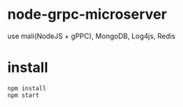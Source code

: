 # node-grpc-microserver

use mali(NodeJS + gPPC), MongoDB, Log4js, Redis

# install

```
npm install
npm start
```